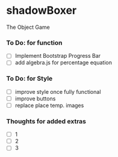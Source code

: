 # shadowBoxer
The Object Game

### To Do: for function
- [ ] Implement Bootstrap Progress Bar
- [ ] add algebra.js for percentage equation

### To Do: for Style

- [ ] improve style once fully functional
- [ ] improve buttons
- [ ] replace place temp. images 

### Thoughts for added extras
- [ ] 1
- [ ] 2
- [ ] 3
